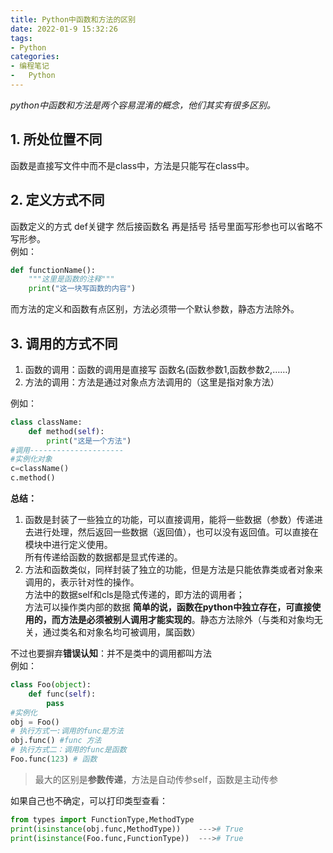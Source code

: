 ```yaml
---
title: Python中函数和方法的区别
date: 2022-01-9 15:32:26
tags:
- Python
categories:
- 编程笔记
- 	Python
---
```


_python中函数和方法是两个容易混淆的概念，他们其实有很多区别。_
<a name="toc-heading-1"></a>

<!-- more -->

## 1. 所处位置不同
函数是直接写文件中而不是class中，方法是只能写在class中。
<a name="toc-heading-2"></a>
## 2. 定义方式不同
函数定义的方式 def关键字 然后接函数名 再是括号 括号里面写形参也可以省略不写形参。<br />例如：
```python
def functionName():
    """这里是函数的注释"""
    print("这一块写函数的内容")
```
而方法的定义和函数有点区别，方法必须带一个默认参数，静态方法除外。
<a name="toc-heading-3"></a>
## 3. 调用的方式不同

1. 函数的调用：函数的调用是直接写 函数名(函数参数1,函数参数2,……)<br />
1. 方法的调用：方法是通过对象点方法调用的（这里是指对象方法）<br />

例如：
```python
class className:
    def method(self):
        print("这是一个方法")
#调用---------------------
#实例化对象
c=className()
c.method()
```
**总结：**

1. 函数是封装了一些独立的功能，可以直接调用，能将一些数据（参数）传递进去进行处理，然后返回一些数据（返回值），也可以没有返回值。可以直接在模块中进行定义使用。<br />所有传递给函数的数据都是显式传递的。<br />
1. 方法和函数类似，同样封装了独立的功能，但是方法是只能依靠类或者对象来调用的，表示针对性的操作。<br />方法中的数据self和cls是隐式传递的，即方法的调用者；<br />方法可以操作类内部的数据 **简单的说，函数在python中独立存在，可直接使用的，而方法是必须被别人调用才能实现的**。静态方法除外（与类和对象均无关，通过类名和对象名均可被调用，属函数）<br />

不过也要摒弃**错误认知**：并不是类中的调用都叫方法<br />例如：
```python
class Foo(object):
    def func(self):
        pass
#实例化
obj = Foo()
# 执行方式一:调用的func是方法
obj.func() #func 方法
# 执行方式二：调用的func是函数
Foo.func(123) # 函数
```
> 最大的区别是**参数传递**，方法是自动传参self，函数是主动传参

如果自己也不确定，可以打印类型查看：
```python
from types import FunctionType,MethodType
print(isinstance(obj.func,MethodType))    ---># True
print(isinstance(Foo.func,FunctionType))  ---># True
```
